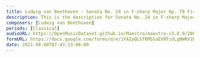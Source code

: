 ```yaml
---
title: Ludwig van Beethoven - Sonata No. 24 in F-sharp Major Op. 78 First Movement (1)
description: This is the description for Sonata No. 24 in F-sharp Major Op. 78 First Movement by Ludwig van Beethoven
composers: [Ludwig van Beethoven]
periods: [Classical]
audioURL: https://OpenMusicDataset.github.io/Maestro/maestro-v3.0.0/2008/MIDI-Unprocessed_01_R1_2008_01-04_ORIG_MID--AUDIO_01_R1_2008_wav--2.midi
formURL: https://docs.google.com/forms/d/e/1FAIpQLSfRMSSuEVNTzdLgNWRV1RZDidFv9Iw9gf0PNaSw_jrEgGX1Sw/viewform
date: 2021-08-08T07:43:13-06:00
---
```

